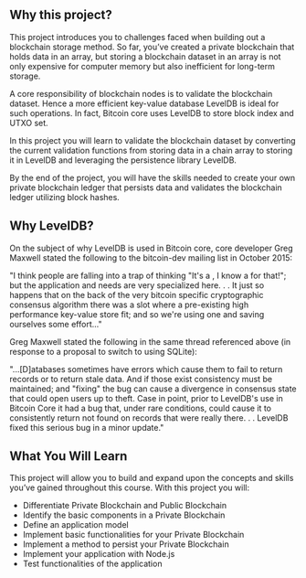 ## Why this project?
This project introduces you to challenges faced when building out a blockchain storage method. So far, you’ve created a private blockchain that holds data in an array, but storing a blockchain dataset in an array is not only expensive for computer memory but also inefficient for long-term storage.

A core responsibility of blockchain nodes is to validate the blockchain dataset. Hence a more efficient key-value database LevelDB is ideal for such operations. In fact, Bitcoin core uses LevelDB to store block index and UTXO set.

In this project you will learn to validate the blockchain dataset by converting the current validation functions from storing data in a chain array to storing it in LevelDB and leveraging the persistence library LevelDB.

By the end of the project, you will have the skills needed to create your own private blockchain ledger that persists data and validates the blockchain ledger utilizing block hashes.

## Why LevelDB?
On the subject of why LevelDB is used in Bitcoin core, core developer Greg Maxwell stated the following to the bitcoin-dev mailing list in October 2015:

"I think people are falling into a trap of thinking "It's a , I know a for that!"; but the application and needs are very specialized here. . . It just so happens that on the back of the very bitcoin specific cryptographic consensus algorithm there was a slot where a pre-existing high performance key-value store fit; and so we're using one and saving ourselves some effort..."

Greg Maxwell stated the following in the same thread referenced above (in response to a proposal to switch to using SQLite):

"...[D]atabases sometimes have errors which cause them to fail to return records or to return stale data. And if those exist consistency must be maintained; and "fixing" the bug can cause a divergence in consensus state that could open users up to theft. Case in point, prior to LevelDB's use in Bitcoin Core it had a bug that, under rare conditions, could cause it to consistently return not found on records that were really there. . . LevelDB fixed this serious bug in a minor update."

## What You Will Learn
This project will allow you to build and expand upon the concepts and skills you’ve gained throughout this course. With this project you will:

- Differentiate Private Blockchain and Public Blockchain
- Identify the basic components in a Private Blockchain
- Define an application model
- Implement basic functionalities for your Private Blockchain
- Implement a method to persist your Private Blockchain
- Implement your application with Node.js
- Test functionalities of the application
